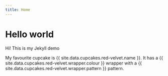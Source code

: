 ```yaml
---
title: Home
---
```


# Hello world

Hi! This is my Jekyll demo

My favourite cupcake is {{ site.data.cupcakes.red-velvet.name }}. It has a {{ site.data.cupcakes.red-velvet.wrapper.colour }} wrapper with a {{ site.data.cupcakes.red-velvet.wrapper.pattern }} pattern.
